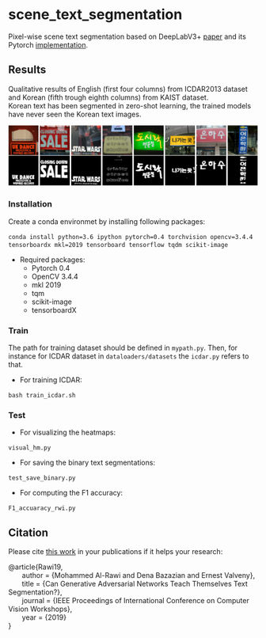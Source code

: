 # scene_text_segmentation
Pixel-wise scene text segmentation based on DeepLabV3+ [paper](https://arxiv.org/pdf/1802.02611.pdf) and its Pytorch [implementation](https://github.com/jfzhang95/pytorch-deeplab-xception). 

## Results ##
Qualitative results of English (first four columns) from ICDAR2013 dataset and Korean (fifth trough eighth columns) from KAIST
dataset. <br/>
Korean text has been segmented in zero-shot learning, the trained models have never seen the Korean text images.

![](fig/textSeg.png)

### Installation ###

Create a conda environmet by installing following packages:

```
conda install python=3.6 ipython pytorch=0.4 torchvision opencv=3.4.4 tensorboardx mkl=2019 tensorboard tensorflow tqdm scikit-image
```
* Required packages:
    * Pytorch 0.4
    * OpenCV 3.4.4
    * mkl 2019
    * tqm
    * scikit-image
    * tensorboardX

### Train ###
The path for training dataset should be defined in ``` mypath.py ```. Then, for instance for ICDAR dataset in ```dataloaders/datasets``` the ```icdar.py``` refers to that. <br/>
* For training ICDAR: <br/>
```
bash train_icdar.sh
```

### Test ###
* For visualizing the heatmaps: <br/>
```
visual_hm.py
```
* For saving the binary text segmentations: <br/>
```
test_save_binary.py
```
* For computing the F1 accuracy: <br/>
```
F1_accuaracy_rwi.py
```


## Citation ##

Please cite [this work](http:) in your publications if it helps your research: <br />

@article{Rawi19,<br />
&nbsp;&nbsp;&nbsp;&nbsp;&nbsp;&nbsp;	author = {Mohammed Al-Rawi and Dena Bazazian and Ernest Valveny},<br />
&nbsp;&nbsp;&nbsp;&nbsp;&nbsp;&nbsp;	title = {Can Generative Adversarial Networks Teach Themselves Text Segmentation?},<br />
&nbsp;&nbsp;&nbsp;&nbsp;&nbsp;&nbsp;	journal = {IEEE Proceedings of International Conference on Computer Vision Workshops},<br />
&nbsp;&nbsp;&nbsp;&nbsp;&nbsp;&nbsp;	year = {2019}<br />
}<br />
